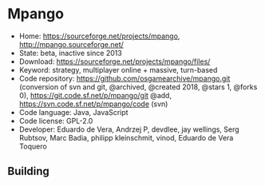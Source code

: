 # Mpango

- Home: https://sourceforge.net/projects/mpango, http://mpango.sourceforge.net/
- State: beta, inactive since 2013
- Download: https://sourceforge.net/projects/mpango/files/
- Keyword: strategy, multiplayer online + massive, turn-based
- Code repository: https://github.com/osgamearchive/mpango.git (conversion of svn and git, @archived, @created 2018, @stars 1, @forks 0), https://git.code.sf.net/p/mpango/git @add, https://svn.code.sf.net/p/mpango/code (svn)
- Code language: Java, JavaScript
- Code license: GPL-2.0
- Developer: Eduardo de Vera, Andrzej P, devdlee, jay wellings, Serg Rubtsov, Marc Badia, philipp kleinschmit, vinod, Eduardo de Vera Toquero

## Building

